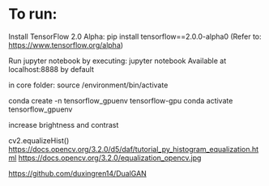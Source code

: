 # To run:

Install TensorFlow 2.0 Alpha: pip install tensorflow==2.0.0-alpha0 
(Refer to: https://www.tensorflow.org/alpha)

Run jupyter notebook by executing: jupyter notebook
Available at localhost:8888 by default

in core folder:
source /environment/bin/activate

conda create -n tensorflow_gpuenv tensorflow-gpu
conda activate tensorflow_gpuenv

increase brightness and contrast




cv2.equalizeHist()
https://docs.opencv.org/3.2.0/d5/daf/tutorial_py_histogram_equalization.html
https://docs.opencv.org/3.2.0/equalization_opencv.jpg




https://github.com/duxingren14/DualGAN